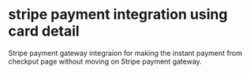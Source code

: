# stripe payment integration using card detail

Stripe payment gateway integraion for making the instant payment from checkput page without moving on Stripe payment gateway.
